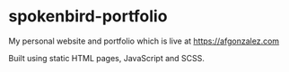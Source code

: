 # spokenbird-portfolio

My personal website and portfolio which is live at https://afgonzalez.com

Built using static HTML pages, JavaScript and SCSS.

